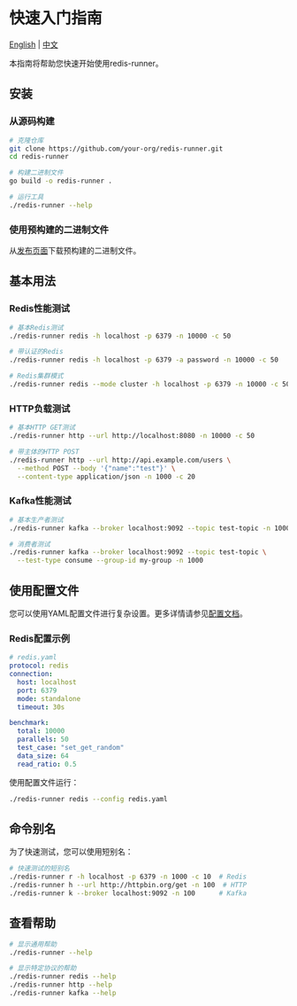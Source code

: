 # 快速入门指南

[English](quickstart.md) | [中文](quickstart.zh.md)

本指南将帮助您快速开始使用redis-runner。

## 安装

### 从源码构建

```bash
# 克隆仓库
git clone https://github.com/your-org/redis-runner.git
cd redis-runner

# 构建二进制文件
go build -o redis-runner .

# 运行工具
./redis-runner --help
```

### 使用预构建的二进制文件

从[发布页面](https://github.com/your-org/redis-runner/releases)下载预构建的二进制文件。

## 基本用法

### Redis性能测试

```bash
# 基本Redis测试
./redis-runner redis -h localhost -p 6379 -n 10000 -c 50

# 带认证的Redis
./redis-runner redis -h localhost -p 6379 -a password -n 10000 -c 50

# Redis集群模式
./redis-runner redis --mode cluster -h localhost -p 6379 -n 10000 -c 50
```

### HTTP负载测试

```bash
# 基本HTTP GET测试
./redis-runner http --url http://localhost:8080 -n 10000 -c 50

# 带主体的HTTP POST
./redis-runner http --url http://api.example.com/users \
  --method POST --body '{"name":"test"}' \
  --content-type application/json -n 1000 -c 20
```

### Kafka性能测试

```bash
# 基本生产者测试
./redis-runner kafka --broker localhost:9092 --topic test-topic -n 10000 -c 5

# 消费者测试
./redis-runner kafka --broker localhost:9092 --topic test-topic \
  --test-type consume --group-id my-group -n 1000
```

## 使用配置文件

您可以使用YAML配置文件进行复杂设置。更多详情请参见[配置文档](configuration.md)。

### Redis配置示例

```yaml
# redis.yaml
protocol: redis
connection:
  host: localhost
  port: 6379
  mode: standalone
  timeout: 30s

benchmark:
  total: 10000
  parallels: 50
  test_case: "set_get_random"
  data_size: 64
  read_ratio: 0.5
```

使用配置文件运行：

```bash
./redis-runner redis --config redis.yaml
```

## 命令别名

为了快速测试，您可以使用短别名：

```bash
# 快速测试的短别名
./redis-runner r -h localhost -p 6379 -n 1000 -c 10  # Redis
./redis-runner h --url http://httpbin.org/get -n 100  # HTTP
./redis-runner k --broker localhost:9092 -n 100      # Kafka
```

## 查看帮助

```bash
# 显示通用帮助
./redis-runner --help

# 显示特定协议的帮助
./redis-runner redis --help
./redis-runner http --help
./redis-runner kafka --help
```